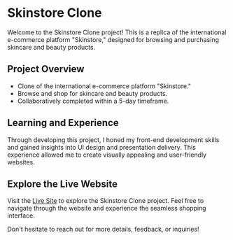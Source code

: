 # Skinstore Clone

Welcome to the Skinstore Clone project! This is a replica of the international e-commerce platform "Skinstore," designed for browsing and purchasing skincare and beauty products.

## Project Overview

- Clone of the international e-commerce platform "Skinstore."
- Browse and shop for skincare and beauty products.
- Collaboratively completed within a 5-day timeframe.

## Learning and Experience

Through developing this project, I honed my front-end development skills and gained insights into UI design and presentation delivery. This experience allowed me to create visually appealing and user-friendly websites.

## Explore the Live Website

Visit the [Live Site](https://skinstore-clone-pt12.netlify.app/) to explore the Skinstore Clone project. Feel free to navigate through the website and experience the seamless shopping interface.

Don't hesitate to reach out for more details, feedback, or inquiries!
